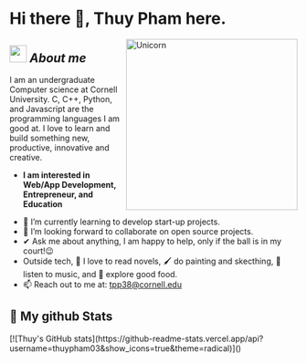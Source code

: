# Hi there 👋, Thuy Pham here. 

<img align="right" width=300px alt="Unicorn" src="https://c.tenor.com/GN73MKBawZYAAAAi/busy-cute.gif" />

## <img src="https://media.giphy.com/media/ObNTw8Uzwy6KQ/giphy.gif" width="30px">&nbsp;***About me***

I am an undergraduate Computer science at Cornell University. C, C++, Python, and Javascript are the programming languages I am good at. I love to learn and build something new, productive, innovative and creative.

* **I am interested in Web/App Development, Entrepreneur, and Education**
- 🌱 I’m currently learning to develop start-up projects.
- 👯 I’m looking forward to collaborate on open source projects.
- ✔ Ask me about anything, I am happy to help, only if the ball is in my court!😉<br>
- Outside tech, 📖 I love to read novels, 🖌️ do painting and skecthing, 🎵 listen to music, and 🌴 explore good food.
- 📫 Reach out to me at: <a href="tpp38@cornell.edu">tpp38@cornell.edu</a>

<h2>👀 My github Stats</h2>
[![Thuy's GitHub stats](https://github-readme-stats.vercel.app/api?username=thuypham03&show_icons=true&theme=radical)]()

